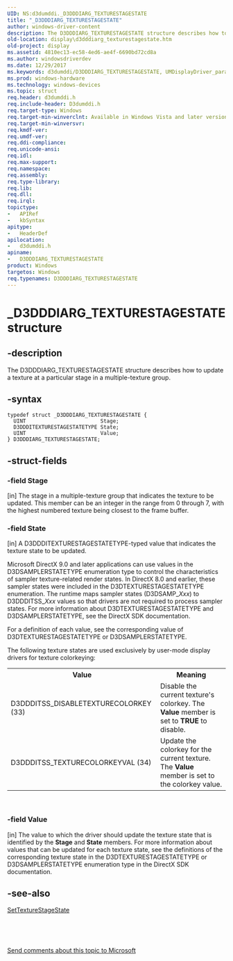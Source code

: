 ```yaml
---
UID: NS:d3dumddi._D3DDDIARG_TEXTURESTAGESTATE
title: "_D3DDDIARG_TEXTURESTAGESTATE"
author: windows-driver-content
description: The D3DDDIARG_TEXTURESTAGESTATE structure describes how to update a texture at a particular stage in a multiple-texture group.
old-location: display\d3dddiarg_texturestagestate.htm
old-project: display
ms.assetid: 4810ec13-ec58-4ed6-ae4f-6690bd72cd8a
ms.author: windowsdriverdev
ms.date: 12/29/2017
ms.keywords: d3dumddi/D3DDDIARG_TEXTURESTAGESTATE, UMDisplayDriver_param_Structs_320d722f-2fbb-4fca-a06c-02e1be6e0190.xml, _D3DDDIARG_TEXTURESTAGESTATE, D3DDDIARG_TEXTURESTAGESTATE, display.d3dddiarg_texturestagestate, D3DDDIARG_TEXTURESTAGESTATE structure [Display Devices]
ms.prod: windows-hardware
ms.technology: windows-devices
ms.topic: struct
req.header: d3dumddi.h
req.include-header: D3dumddi.h
req.target-type: Windows
req.target-min-winverclnt: Available in Windows Vista and later versions of the Windows operating systems.
req.target-min-winversvr: 
req.kmdf-ver: 
req.umdf-ver: 
req.ddi-compliance: 
req.unicode-ansi: 
req.idl: 
req.max-support: 
req.namespace: 
req.assembly: 
req.type-library: 
req.lib: 
req.dll: 
req.irql: 
topictype:
-	APIRef
-	kbSyntax
apitype:
-	HeaderDef
apilocation:
-	d3dumddi.h
apiname:
-	D3DDDIARG_TEXTURESTAGESTATE
product: Windows
targetos: Windows
req.typenames: D3DDDIARG_TEXTURESTAGESTATE
---
```


# _D3DDDIARG_TEXTURESTAGESTATE structure


## -description


The D3DDDIARG_TEXTURESTAGESTATE structure describes how to update a texture at a particular stage in a multiple-texture group. 


## -syntax


````
typedef struct _D3DDDIARG_TEXTURESTAGESTATE {
  UINT                        Stage;
  D3DDDITEXTURESTAGESTATETYPE State;
  UINT                        Value;
} D3DDDIARG_TEXTURESTAGESTATE;
````


## -struct-fields




### -field Stage

[in] The stage in a multiple-texture group that indicates the texture to be updated. This member can be an integer in the range from 0 through 7, with the highest numbered texture being closest to the frame buffer.


### -field State

[in] A D3DDDITEXTURESTAGESTATETYPE-typed value that indicates the texture state to be updated. 

Microsoft DirectX 9.0 and later applications can use values in the D3DSAMPLERSTATETYPE enumeration type to control the characteristics of sampler texture-related render states. In DirectX 8.0 and earlier, these sampler states were included in the D3DTEXTURESTAGESTATETYPE enumeration. The runtime maps sampler states (D3DSAMP_<i>Xxx</i>) to D3DDDITSS_<i>Xxx</i> values so that drivers are not required to process sampler states. For more information about D3DTEXTURESTAGESTATETYPE and D3DSAMPLERSTATETYPE, see the DirectX SDK documentation.

For a definition of each value, see the corresponding value of D3DTEXTURESTAGESTATETYPE or D3DSAMPLERSTATETYPE.

The following texture states are used exclusively by user-mode display drivers for texture colorkeying:
<table>
<tr>
<th>Value</th>
<th>Meaning</th>
</tr>
<tr>
<td>
D3DDDITSS_DISABLETEXTURECOLORKEY (33)

</td>
<td>
Disable the current texture's colorkey. The <b>Value</b> member is set to <b>TRUE</b> to disable.

</td>
</tr>
<tr>
<td>
D3DDDITSS_TEXTURECOLORKEYVAL (34)

</td>
<td>
Update the colorkey for the current texture. The <b>Value</b> member is set to the colorkey value.

</td>
</tr>
</table> 


### -field Value

[in] The value to which the driver should update the texture state that is identified by the <b>Stage</b> and <b>State</b> members. For more information about values that can be updated for each texture state, see the definitions of the corresponding texture state in the D3DTEXTURESTAGESTATETYPE or D3DSAMPLERSTATETYPE enumeration type in the DirectX SDK documentation.


## -see-also

<a href="..\d3dumddi\nc-d3dumddi-pfnd3dddi_settexturestagestate.md">SetTextureStageState</a>

 

 

<a href="mailto:wsddocfb@microsoft.com?subject=Documentation%20feedback [display\display]:%20D3DDDIARG_TEXTURESTAGESTATE structure%20 RELEASE:%20(12/29/2017)&amp;body=%0A%0APRIVACY STATEMENT%0A%0AWe use your feedback to improve the documentation. We don't use your email address for any other purpose, and we'll remove your email address from our system after the issue that you're reporting is fixed. While we're working to fix this issue, we might send you an email message to ask for more info. Later, we might also send you an email message to let you know that we've addressed your feedback.%0A%0AFor more info about Microsoft's privacy policy, see http://privacy.microsoft.com/en-us/default.aspx." title="Send comments about this topic to Microsoft">Send comments about this topic to Microsoft</a>

